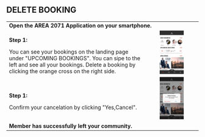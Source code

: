 ## DELETE BOOKING <br>

<table>
  <thead>
  </thead>
  <tbody>
    <tr>
      <tr><td colspan="3"><b>Open the AREA 2071 Application on your smartphone.</b></td>
    </tr>
    <tr>
    <td style="text-align: left"><p><b>Step 1:</b></p>You can see your bookings on the landing page under "UPCOMING BOOKINGS". You can sipe to the left and see all your bookings. Delete a booking by clicking the orange cross on the right side.</td>
    <td style="text-align: center"><img src="deletebooking01.jpg"{ width=50% } alt="Delete Booking Step 1"></td>
    </tr>
    <tr>
    <td style="text-align: left"><p><b>Step 1:</b></p>Confirm your cancelation by clicking "Yes,Cancel".</td>
    <td style="text-align: center"><img src="deletebooking02.jpg"{ width=50% } alt="Delete Booking Step 2"></td>
    </tr>
    <tr>
       <tr><td colspan="3"><b>Member has successfully left your community.</b></td>
    </tr>
    </tbody>
</table>
